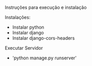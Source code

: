 Instruções para execução e instalação

Instalações:
 - Instalar python
 - Instalar django
 - Instalar django-cors-headers

Executar Servidor 
 - 'python manage.py runserver'